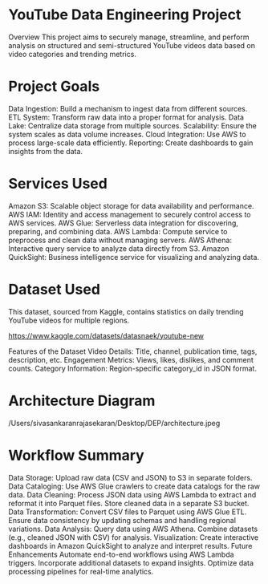 # YouTube Data Engineering Project
Overview
This project aims to securely manage, streamline, and perform analysis on structured and semi-structured YouTube videos data based on video categories and trending metrics.

# Project Goals
Data Ingestion: Build a mechanism to ingest data from different sources.
ETL System: Transform raw data into a proper format for analysis.
Data Lake: Centralize data storage from multiple sources.
Scalability: Ensure the system scales as data volume increases.
Cloud Integration: Use AWS to process large-scale data efficiently.
Reporting: Create dashboards to gain insights from the data.

# Services Used
Amazon S3: Scalable object storage for data availability and performance.
AWS IAM: Identity and access management to securely control access to AWS services.
AWS Glue: Serverless data integration for discovering, preparing, and combining data.
AWS Lambda: Compute service to preprocess and clean data without managing servers.
AWS Athena: Interactive query service to analyze data directly from S3.
Amazon QuickSight: Business intelligence service for visualizing and analyzing data.

# Dataset Used
This dataset, sourced from Kaggle, contains statistics on daily trending YouTube videos for multiple regions.

https://www.kaggle.com/datasets/datasnaek/youtube-new

Features of the Dataset
Video Details: Title, channel, publication time, tags, description, etc.
Engagement Metrics: Views, likes, dislikes, and comment counts.
Category Information: Region-specific category_id in JSON format.

# Architecture Diagram
/Users/sivasankaranrajasekaran/Desktop/DEP/architecture.jpeg

# Workflow Summary
Data Storage:
Upload raw data (CSV and JSON) to S3 in separate folders.
Data Cataloging:
Use AWS Glue crawlers to create data catalogs for the raw data.
Data Cleaning:
Process JSON data using AWS Lambda to extract and reformat it into Parquet files.
Store cleaned data in a separate S3 bucket.
Data Transformation:
Convert CSV files to Parquet using AWS Glue ETL.
Ensure data consistency by updating schemas and handling regional variations.
Data Analysis:
Query data using AWS Athena.
Combine datasets (e.g., cleaned JSON with CSV) for analysis.
Visualization:
Create interactive dashboards in Amazon QuickSight to analyze and interpret results.
Future Enhancements
Automate end-to-end workflows using AWS Lambda triggers.
Incorporate additional datasets to expand insights.
Optimize data processing pipelines for real-time analytics.
